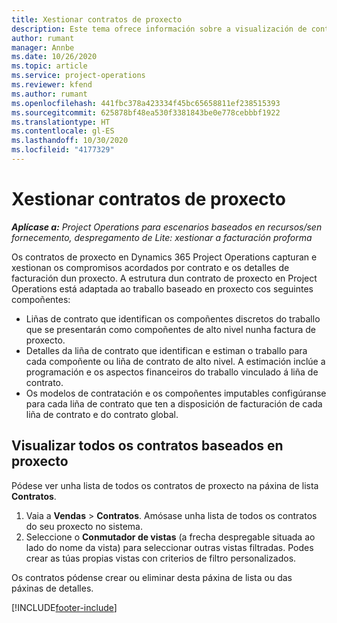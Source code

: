 ```yaml
---
title: Xestionar contratos de proxecto
description: Este tema ofrece información sobre a visualización de contratos baseados en proxecto.
author: rumant
manager: Annbe
ms.date: 10/26/2020
ms.topic: article
ms.service: project-operations
ms.reviewer: kfend
ms.author: rumant
ms.openlocfilehash: 441fbc378a423334f45bc65658811ef238515393
ms.sourcegitcommit: 625878bf48ea530f3381843be0e778cebbbf1922
ms.translationtype: HT
ms.contentlocale: gl-ES
ms.lasthandoff: 10/30/2020
ms.locfileid: "4177329"
---
```

# <a name="manage-project-contracts"></a>Xestionar contratos de proxecto

_**Aplícase a:** Project Operations para escenarios baseados en recursos/sen fornecemento, despregamento de Lite: xestionar a facturación proforma_

Os contratos de proxecto en Dynamics 365 Project Operations capturan e xestionan os compromisos acordados por contrato e os detalles de facturación dun proxecto. A estrutura dun contrato de proxecto en Project Operations está adaptada ao traballo baseado en proxecto cos seguintes compoñentes:

- Liñas de contrato que identifican os compoñentes discretos do traballo que se presentarán como compoñentes de alto nivel nunha factura de proxecto.
- Detalles da liña de contrato que identifican e estiman o traballo para cada compoñente ou liña de contrato de alto nivel. A estimación inclúe a programación e os aspectos financeiros do traballo vinculado á liña de contrato.
- Os modelos de contratación e os compoñentes imputables configúranse para cada liña de contrato que ten a disposición de facturación de cada liña de contrato e do contrato global.

## <a name="view-all-project-based-contracts"></a>Visualizar todos os contratos baseados en proxecto

Pódese ver unha lista de todos os contratos de proxecto na páxina de lista **Contratos**. 

1. Vaia a **Vendas** > **Contratos**. Amósase unha lista de todos os contratos do seu proxecto no sistema. 
2. Seleccione o **Conmutador de vistas** (a frecha despregable situada ao lado do nome da vista) para seleccionar outras vistas filtradas. Podes crear as túas propias vistas con criterios de filtro personalizados.

Os contratos pódense crear ou eliminar desta páxina de lista ou das páxinas de detalles.


[!INCLUDE[footer-include](../../includes/footer-banner.md)]